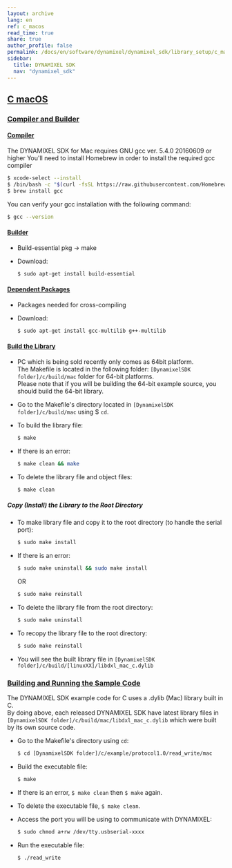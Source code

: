 ```yaml
---
layout: archive
lang: en
ref: c_macos
read_time: true
share: true
author_profile: false
permalink: /docs/en/software/dynamixel/dynamixel_sdk/library_setup/c_macos/
sidebar:
  title: DYNAMIXEL SDK
  nav: "dynamixel_sdk"
---
```


<style>body {counter-reset: h1 4 !important;}</style>
<div style="counter-reset: h2 2"></div>

<!--[dummy Header 1]>
  <h1 id="library-setup"><a href="#library-setup">Library Setup</a></h1>
<![end dummy Header 1]-->

## [C macOS](#c-macos)

### [Compiler and Builder](#compiler-and-builder)

#### [Compiler](#compiler)

The DYNAMIXEL SDK for Mac requires GNU gcc ver. 5.4.0 20160609 or higher
You'll need to install Homebrew in order to install the required gcc compiler
  ``` bash
  $ xcode-select --install
  $ /bin/bash -c "$(curl -fsSL https://raw.githubusercontent.com/Homebrew/install/HEAD/install.sh)"
  $ brew install gcc
  ```

You can verify your gcc installation with the following command:

  ``` bash 
  $ gcc --version
  ```

#### [Builder](#builder)

* Build-essential pkg → make
* Download:  

  ``` bash 
  $ sudo apt-get install build-essential
  ```

#### [Dependent Packages](#dependent-packages) 

* Packages needed for cross-compiling 
* Download:  

  ``` bash 
  $ sudo apt-get install gcc-multilib g++-multilib
  ```

#### [Build the Library](#build-the-library)

* PC which is being sold recently only comes as 64bit platform.  
  The Makefile is located in the following folder: `[DynamixelSDK folder]/c/build/mac` folder for 64-bit platforms.  
  Please note that if you will be building the 64-bit example source, you should build the 64-bit library.
<!--
  ![](/assets/images/sw/sdk/dynamixel_sdk/library_setup/c/mac/library_file/c6.png)
-->
* Go to the Makefile's directory located in `[DynamixelSDK folder]/c/build/mac` using $ `cd`.

* To build the library file:  

  ``` bash
  $ make
  ```
<!--
  ![](/assets/images/sw/sdk/dynamixel_sdk/library_setup/c/mac/library_file/c1.png)
-->
* If there is an error:  

  ``` bash
  $ make clean && make
  ```

* To delete the library file and object files:  

  ``` bash
  $ make clean
  ```
<!--
  ![](/assets/images/sw/sdk/dynamixel_sdk/library_setup/c/mac/library_file/c2.png)
-->

##### Copy (Install) the Library to the Root Directory

* To make library file and copy it to the root directory (to handle the serial port):  

  ``` bash
  $ sudo make install
  ```
<!--
  ![](/assets/images/sw/sdk/dynamixel_sdk/library_setup/c/mac/library_file/c3.png)
-->
* If there is an error:  

  ``` bash
  $ sudo make uninstall && sudo make install
  ```
 
  OR

  ``` bash
  $ sudo make reinstall
  ```

* To delete the library file from the root directory:  

  ``` bash
  $ sudo make uninstall
  ```
<!--
  ![](/assets/images/sw/sdk/dynamixel_sdk/library_setup/c/mac/library_file/c4.png)
-->
* To recopy the library file to the root directory:  

  ``` bash
  $ sudo make reinstall
  ```
<!--
  ![](/assets/images/sw/sdk/dynamixel_sdk/library_setup/c/mac/library_file/c5.png)
-->
* You will see the built library file in `[DynamixelSDK folder]/c/build/[linuxXX]/libdxl_mac_c.dylib`

### [Building and Running the Sample Code](#building-and-running-the-sample-code)

The DYNAMIXEL SDK example code for C uses a .dylib (Mac) library built in C.  
By doing above, each released DYNAMIXEL SDK have latest library files in `[DynamixelSDK folder]/c/build/mac/libdxl_mac_c.dylib` which were built by its own source code. 

* Go to the Makefile's directory using `cd`:  

  ``` bash
  $ cd [DynamixelSDK folder]/c/example/protocol1.0/read_write/mac
  ```
<!--
  ![](/assets/images/sw/sdk/dynamixel_sdk/library_setup/c/mac/sample_code/exc4.png)
-->
* Build the executable file: 

  ``` bash
  $ make
  ```
<!--
  ![](/assets/images/sw/sdk/dynamixel_sdk/library_setup/c/mac/sample_code/exc1.png)
-->
* If there is an error, `$ make clean` then `$ make` again.

* To delete the executable file, `$ make clean`.
<!--
  ![](/assets/images/sw/sdk/dynamixel_sdk/library_setup/c/mac/sample_code/exc2.png)
-->
* Access the port you will be using to communicate with DYNAMIXEL: 

  ``` bash
  $ sudo chmod a+rw /dev/tty.usbserial-xxxx
  ```
<!--
  ![](/assets/images/sw/sdk/dynamixel_sdk/library_setup/c/mac/sample_code/exc3.png)
-->
* Run the executable file: 

  ``` bash
  $ ./read_write
  ```
<!--
  ![](/assets/images/sw/sdk/dynamixel_sdk/library_setup/c/mac/sample_code/exc5.png)
-->
